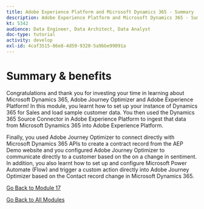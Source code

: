 ```yaml
---
title: Adobe Experience Platform and Microsoft Dynamics 365 - Summary
description: Adobe Experience Platform and Microsoft Dynamics 365 - Summary
kt: 5342
audience: Data Engineer, Data Architect, Data Analyst
doc-type: tutorial
activity: develop
exl-id: 4caf3515-86e8-4d59-9320-5a9bbe99091a
---
```

# Summary & benefits

Congratulations and thank you for investing your time in learning about Microsoft Dynamics 365, Adobe Journey Optimizer and Adobe Experience Platform! 
In this module, you learnt how to set up your instance of Dynamics 365 for Sales and load sample customer data. You then used the Dynamics 365 Source Connector in Adobe Experience Platform to ingest that data from Microsoft Dynamics 365 into Adobe Experience Platform.

Finally, you used Adobe Journey Optimizer to connect directly with Microsoft Dynamics 365 APIs to create a contract record from the AEP Demo website and you configured Adobe Journey Optimizer to communicate directly to a customer based on the on a change in sentiment. In addition, you also learnt how to set up and configure Microsoft Power Automate (Flow) and trigger a custom action directly into Adobe Journey Optimizer based on the Contact record change in Microsoft Dynamics 365.

[Go Back to Module 17](./adobe-experience-platform-microsoft-dynamics-365.md)

[Go Back to All Modules](../../overview.md)
